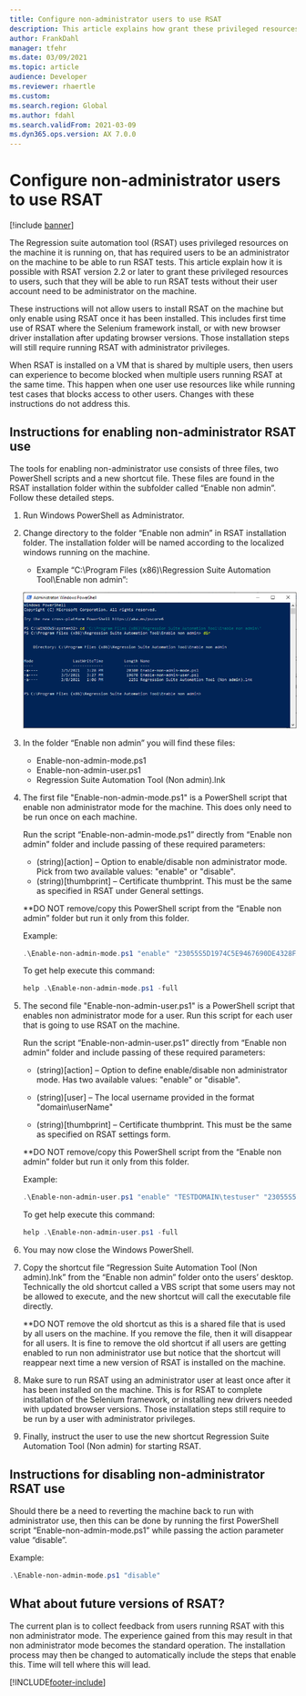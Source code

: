```yaml
---
title: Configure non-administrator users to use RSAT
description: This article explains how grant these privileged resources to users in RSAT version 2.2 and later.
author: FrankDahl
manager: tfehr
ms.date: 03/09/2021
ms.topic: article
audience: Developer
ms.reviewer: rhaertle
ms.custom:
ms.search.region: Global
ms.author: fdahl
ms.search.validFrom: 2021-03-09
ms.dyn365.ops.version: AX 7.0.0
---
```


# Configure non-administrator users to use RSAT

[!include [banner](../../includes/banner.md)]

The Regression suite automation tool (RSAT) uses privileged resources on the machine it is running on, that has required users to be an administrator on the machine to be able to run RSAT tests. This article explain how it is possible with RSAT version 2.2 or later to grant these privileged resources to users, such that they will be able to run RSAT tests without their user account need to be administrator on the machine.

These instructions will not allow users to install RSAT on the machine but only enable using RSAT once it has been installed. This includes first time use of RSAT where the Selenium framework install, or with new browser driver installation after updating browser versions. Those installation steps will still require running RSAT with administrator privileges.

When RSAT is installed on a VM that is shared by multiple users, then users can experience to become blocked when multiple users running RSAT at the same time. This happen when one user use resources like while running test cases that blocks access to other users. Changes with these instructions do not address this.

## Instructions for enabling non-administrator RSAT use

The tools for enabling non-administrator use consists of three files, two PowerShell scripts and a new shortcut file. These files are found in the RSAT installation folder within the subfolder called “Enable non admin”. Follow these detailed steps.

1. Run Windows PowerShell as Administrator.
2. Change directory to the folder “Enable non admin” in RSAT installation folder. The installation folder will be named according to the localized windows running on the machine.

    + Example “C:\Program Files (x86)\Regression Suite Automation Tool\Enable non admin”:

    ![List of files in PowerShell](media/config-file-list.png)

3. In the folder “Enable non admin” you will find these files:

    + Enable-non-admin-mode.ps1
    + Enable-non-admin-user.ps1
    + Regression Suite Automation Tool (Non admin).lnk

4. The first file "Enable-non-admin-mode.ps1" is a PowerShell script that enable non administrator mode for the machine. This does only need to be run once on each machine.

    Run the script “Enable-non-admin-mode.ps1” directly from “Enable non admin” folder and include passing of these required parameters:

    + (string)[action] – Option to enable/disable non administrator mode. Pick from two available values: "enable" or "disable".
    + (string)[thumbprint] – Certificate thumbprint. This must be the same as specified in RSAT under General settings.

    **DO NOT remove/copy this PowerShell script from the “Enable non admin” folder but run it only from this folder.

    Example:

    ```powershell
    .\Enable-non-admin-mode.ps1 "enable" "23055S5D1974C5E9467690DE4328FA6AC533632D"
    ```

    To get help execute this command:

    ```powershell
    help .\Enable-non-admin-mode.ps1 -full
    ```

5. The second file "Enable-non-admin-user.ps1" is a PowerShell script that enables non administrator mode for a user. Run this script for each user that is going to use RSAT on the machine.

    Run the script “Enable-non-admin-user.ps1” directly from “Enable non admin” folder and include passing of these required parameters:

    + (string)[action] – Option to define enable/disable non administrator mode. Has two available values: "enable" or "disable".

    + (string)[user] – The local username provided in the format "domain\userName"

    + (string)[thumbprint] – Certificate thumbprint. This must be the same as specified on RSAT settings form.

    **DO NOT remove/copy this PowerShell script from the “Enable non admin” folder but run it only from this folder.

    Example:

    ```powershell
    .\Enable-non-admin-user.ps1 "enable" "TESTDOMAIN\testuser" "23055S5D1974C5E9467690DE4328FA6AC533632D"
    ```

    To get help execute this command:

    ```powershell
    help .\Enable-non-admin-user.ps1 -full
    ```

6. You may now close the Windows PowerShell.

7. Copy the shortcut file “Regression Suite Automation Tool (Non admin).lnk” from the “Enable non admin” folder onto the users’ desktop. Technically the old shortcut called a VBS script that some users may not be allowed to execute, and the new shortcut will call the executable file directly.

    **DO NOT remove the old shortcut as this is a shared file that is used by all users on the machine. If you remove the file, then it will disappear for all users. It is fine to remove the old shortcut if all users are getting enabled to run non administrator use but notice that the shortcut  will reappear next time a new version of RSAT is installed on the machine.

8. Make sure to run RSAT using an administrator user at least once after it has been installed on the machine. This is for RSAT to complete installation of the Selenium framework, or installing new drivers needed with updated browser versions. Those installation steps still require to be run by a user with administrator privileges.

9. Finally, instruct the user to use the new shortcut Regression Suite Automation Tool (Non admin) for starting RSAT.

## Instructions for disabling non-administrator RSAT use

Should there be a need to reverting the machine back to run with administrator use, then this can be done by running the first PowerShell script “Enable-non-admin-mode.ps1” while passing the action parameter value “disable”.

Example:

```powershell
.\Enable-non-admin-mode.ps1 "disable"
```

## What about future versions of RSAT?

The current plan is to collect feedback from users running RSAT with this non administrator mode. The experience gained from this may result in that non administrator mode becomes the standard operation. The installation process may then be changed to automatically include the steps that enable this. Time will tell where this will lead.

[!INCLUDE[footer-include](../../../../includes/footer-banner.md)]
